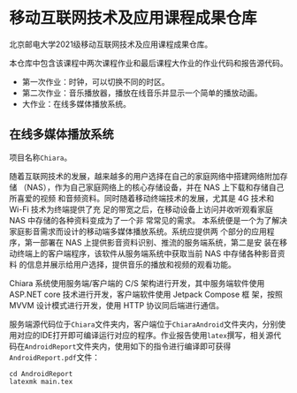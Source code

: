 # 移动互联网技术及应用课程成果仓库

北京邮电大学2021级移动互联网技术及应用课程成果仓库。

本仓库中包含该课程中两次课程作业和最后课程大作业的作业代码和报告源代码。

- 第一次作业：时钟，可以切换不同的时区。
- 第二次作业：音乐播放器，播放在线音乐并显示一个简单的播放动画。
- 大作业：在线多媒体播放系统。

## 在线多媒体播放系统

项目名称`Chiara`。				

随着互联网技术的发展，越来越多的用户选择在自己的家庭网络中搭建网络附加存储 （NAS），作为自己家庭网络上的核心存储设备，并在 NAS 上下载和存储自己所喜爱的视频 和音频资料。同时随着移动终端技术的发展，尤其是 4G 技术和 Wi-Fi 技术为终端提供了充 足的带宽之后，在移动设备上访问并收听观看家庭 NAS 中存储的各种资料变成为了一个非 常常见的需求。 本系统便是一个为了解决家庭影音需求而设计的移动端多媒体播放系统。系统应提供两 个部分的应用程序，第一部署在 NAS 上提供影音资料识别、推流的服务端系统，第二是安 装在移动终端上的客户端程序，该软件从服务端系统中获取当前 NAS 中存储各种影音资料 的信息并展示给用户选择，提供音乐的播放和视频的观看功能。

Chiara 系统使用服务端/客户端的 C/S 架构进行开发，其中服务端软件使用 ASP.NET core 技术进行开发，客户端软件使用 Jetpack Compose 框 架，按照 MVVM 设计模式进行开发，使用 HTTP 协议同后端进行通信。

服务端源代码位于`Chiara`文件夹内，客户端位于`ChiaraAndroid`文件夹内，分别使用对应的IDE打开即可编译运行对应的程序。作业报告使用`latex`撰写，相关源代码在`AndroidReport`文件夹内，使用如下的指令进行编译即可获得`AndroidReport.pdf`文件：

```shell
cd AndroidReport
latexmk main.tex
```

